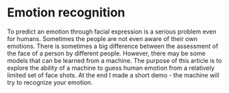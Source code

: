 # Emotion recognition

To predict an emotion through facial expression is a serious problem even for humans. Sometimes the people are not even aware of their own emotions. Тhere is sometimes a big difference between the assessment of the face of a person by different people. However, there may be some models that can be learned from a machine. The purpose of this article is to explore the ability of a machine to guess human emotion from a relatively limited set of face shots. At the end I made a short demo - the machine will try to recognize your emotion.
